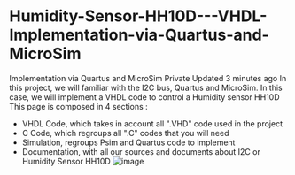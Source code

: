 # Humidity-Sensor-HH10D---VHDL-Implementation-via-Quartus-and-MicroSim
 Implementation via Quartus and MicroSim Private  Updated 3 minutes ago In this project, we will familiar with the I2C bus, Quartus and MicroSim. In this case, we will implement a VHDL code to control a Humidity sensor HH10D
This page is composed in 4 sections : 
- VHDL Code, which takes in account all ".VHD" code used in the project
- C Code, which regroups all ".C" codes that you will need 
- Simulation, regroups Psim and Quartus code to implement
- Documentation, with all our sources and documents about I2C or Humidity Sensor HH10D
![image](https://user-images.githubusercontent.com/82948794/121933034-d4b4fa80-cd45-11eb-90df-b36d201fbf00.png)
